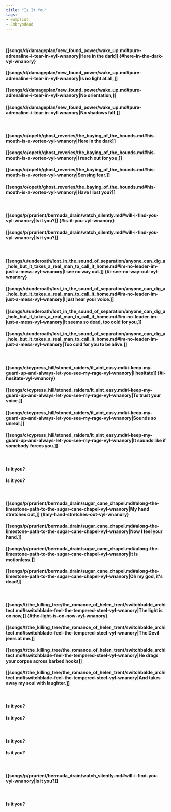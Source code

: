 ```yaml
---
title: "Is It You"
tags:
- wumpscut
- Embryodead
---
```

&nbsp;
#### [[songs/d/damageplan/new_found_power/wake_up.md#pure-adrenaline-i-tear-in-vyl-wnanory|Here in the dark]] {#here-in-the-dark-vyl-wnanory}
#### [[songs/d/damageplan/new_found_power/wake_up.md#pure-adrenaline-i-tear-in-vyl-wnanory|Is no light at all,]]
#### [[songs/d/damageplan/new_found_power/wake_up.md#pure-adrenaline-i-tear-in-vyl-wnanory|No orientation,]]
#### [[songs/d/damageplan/new_found_power/wake_up.md#pure-adrenaline-i-tear-in-vyl-wnanory|No shadows fall.]]
&nbsp;
#### [[songs/o/opeth/ghost_reveries/the_baying_of_the_hounds.md#his-mouth-is-a-vortex-vyl-wnanory|Here in the dark]]
#### [[songs/o/opeth/ghost_reveries/the_baying_of_the_hounds.md#his-mouth-is-a-vortex-vyl-wnanory|I reach out for you,]]
#### [[songs/o/opeth/ghost_reveries/the_baying_of_the_hounds.md#his-mouth-is-a-vortex-vyl-wnanory|Sensing fear.]]
#### [[songs/o/opeth/ghost_reveries/the_baying_of_the_hounds.md#his-mouth-is-a-vortex-vyl-wnanory|Have I lost you?]]
&nbsp;
#### [[songs/p/prurient/bermuda_drain/watch_silently.md#will-i-find-you-vyl-wnanory|Is it you?]] {#is-it-you-vyl-wnanory}
#### [[songs/p/prurient/bermuda_drain/watch_silently.md#will-i-find-you-vyl-wnanory|Is it you?]]
&nbsp;
#### [[songs/u/underoath/lost_in_the_sound_of_separation/anyone_can_dig_a_hole_but_it_takes_a_real_man_to_call_it_home.md#im-no-leader-im-just-a-mess-vyl-wnanory|I see no way out.]] {#i-see-no-way-out-vyl-wnanory}
#### [[songs/u/underoath/lost_in_the_sound_of_separation/anyone_can_dig_a_hole_but_it_takes_a_real_man_to_call_it_home.md#im-no-leader-im-just-a-mess-vyl-wnanory|I just hear your voice.]]
#### [[songs/u/underoath/lost_in_the_sound_of_separation/anyone_can_dig_a_hole_but_it_takes_a_real_man_to_call_it_home.md#im-no-leader-im-just-a-mess-vyl-wnanory|It seems so dead, too cold for you,]]
#### [[songs/u/underoath/lost_in_the_sound_of_separation/anyone_can_dig_a_hole_but_it_takes_a_real_man_to_call_it_home.md#im-no-leader-im-just-a-mess-vyl-wnanory|Too cold for you to be alive.]]
&nbsp;
#### [[songs/c/cypress_hill/stoned_raiders/it_aint_easy.md#i-keep-my-guard-up-and-always-let-you-see-my-rage-vyl-wnanory|I hesitate]] {#i-hesitate-vyl-wnanory}
#### [[songs/c/cypress_hill/stoned_raiders/it_aint_easy.md#i-keep-my-guard-up-and-always-let-you-see-my-rage-vyl-wnanory|To trust your voice.]]
#### [[songs/c/cypress_hill/stoned_raiders/it_aint_easy.md#i-keep-my-guard-up-and-always-let-you-see-my-rage-vyl-wnanory|Sounds so unreal,]]
#### [[songs/c/cypress_hill/stoned_raiders/it_aint_easy.md#i-keep-my-guard-up-and-always-let-you-see-my-rage-vyl-wnanory|It sounds like if somebody forces you.]]
&nbsp;
#### Is it you?
#### Is it you?
&nbsp;
#### [[songs/p/prurient/bermuda_drain/sugar_cane_chapel.md#along-the-limestone-path-to-the-sugar-cane-chapel-vyl-wnanory|My hand stretches out,]] {#my-hand-stretches-out-vyl-wnanory}
#### [[songs/p/prurient/bermuda_drain/sugar_cane_chapel.md#along-the-limestone-path-to-the-sugar-cane-chapel-vyl-wnanory|Now I feel your hand.]]
#### [[songs/p/prurient/bermuda_drain/sugar_cane_chapel.md#along-the-limestone-path-to-the-sugar-cane-chapel-vyl-wnanory|It is motionless.]]
#### [[songs/p/prurient/bermuda_drain/sugar_cane_chapel.md#along-the-limestone-path-to-the-sugar-cane-chapel-vyl-wnanory|Oh my god, it's dead!]]
&nbsp;
#### [[songs/t/the_killing_tree/the_romance_of_helen_trent/switchbalde_architect.md#switchblade-feel-the-tempered-steel-vyl-wnanory|The light is on now,]] {#the-light-is-on-now-vyl-wnanory}
#### [[songs/t/the_killing_tree/the_romance_of_helen_trent/switchbalde_architect.md#switchblade-feel-the-tempered-steel-vyl-wnanory|The Devil jeers at me.]]
#### [[songs/t/the_killing_tree/the_romance_of_helen_trent/switchbalde_architect.md#switchblade-feel-the-tempered-steel-vyl-wnanory|He drags your corpse across barbed hooks]]
#### [[songs/t/the_killing_tree/the_romance_of_helen_trent/switchbalde_architect.md#switchblade-feel-the-tempered-steel-vyl-wnanory|And takes away my soul with laughter.]]
&nbsp;
#### Is it you?
#### Is it you?
&nbsp;
#### Is it you?
#### Is it you?
&nbsp;
#### [[songs/p/prurient/bermuda_drain/watch_silently.md#will-i-find-you-vyl-wnanory|Is it you?]]
&nbsp;
#### Is it you?
